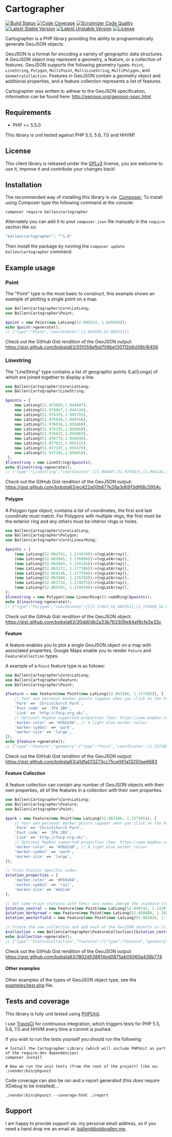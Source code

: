 # Cartographer

[![Build Status](https://scrutinizer-ci.com/g/bobsta63/cartographer/badges/build.png?b=master)](https://scrutinizer-ci.com/g/bobsta63/cartographer/build-status/master)
[![Code Coverage](https://scrutinizer-ci.com/g/bobsta63/cartographer/badges/coverage.png?b=master)](https://scrutinizer-ci.com/g/bobsta63/cartographer/?branch=master)
[![Scrutinizer Code Quality](https://scrutinizer-ci.com/g/bobsta63/cartographer/badges/quality-score.png?b=master)](https://scrutinizer-ci.com/g/bobsta63/cartographer/?branch=master)
[![Latest Stable Version](https://poser.pugx.org/ballen/cartographer/v/stable)](https://packagist.org/packages/ballen/cartographer)
[![Latest Unstable Version](https://poser.pugx.org/ballen/cartographer/v/unstable)](https://packagist.org/packages/ballen/cartographer)
[![License](https://poser.pugx.org/ballen/cartographer/license)](https://packagist.org/packages/ballen/cartographer)

Cartographer is a PHP library providing the ability to programmatically generate GeoJSON objects.

GeoJSON is a format for encoding a variety of geographic data structures. A GeoJSON object may represent a geometry, a feature, or a collection of features. GeoJSON supports the following geometry types: ``Point``, ``LineString``, ``Polygon``, ``MultiPoint``, ``MultiLineString``, ``MultiPolygon``, and ``GeometryCollection``. Features in GeoJSON contain a geometry object and additional properties, and a feature collection represents a list of features.

Cartographer was written to adhear to the GeoJSON specification, information can be found here: http://geojson.org/geojson-spec.html

Requirements
------------

* PHP >= 5.5.0

This library is unit tested against PHP 5.5, 5.6, 7.0 and HHVM!

License
-------

This client library is released under the [GPLv3](https://raw.githubusercontent.com/bobsta63/cartographer/master/LICENSE) license, you are welcome to use it, improve it and contribute your changes back!

Installation
------------

The recommended way of installing this library is via. [Composer](http://getcomposer.org); To install using Composer type the following command at the console:

```shell
composer require ballen/cartographer
```

Alternately you can add it to your ``composer.json`` file manually in the `require` section like so:

```php
"ballen/cartographer": "^1.0"
```
Then install the package by running the ``composer update ballen/cartographer`` command.

Example usage
-------------

### Point

The "Point" type is the most basic to construct, this example shows an example of plotting a single point on a map.

```php
use Ballen\Cartographer\Core\LatLong;
use Ballen\Cartographer\Point;

$point = new Point(new LatLong(52.005523, 1.045936));
echo $point->generate();
// {"type":"Point","coordinates":[1.045936,52.005523]}
```

Check out the GitHub Gist rendition of the GeoJSON output: https://gist.github.com/bobsta63/55f059efbd708be130112b6d39b16406

### Linestring

The "LineString" type contains a list of geographic points (Lat/Longs) of which are joined together to display a line.

```php
use Ballen\Cartographer\Core\LatLong;
use Ballen\Cartographer\LineString;

$points = [
    new LatLong(51.973683,1.044497),
    new LatLong(51.974067,1.044134),
    new LatLong(51.974355,1.045795),
    new LatLong(51.975010,1.049768),
    new LatLong(51.976018,1.055869),
    new LatLong(51.976195,1.056060),
    new LatLong(51.976432,1.056083),
    new LatLong(51.976774,1.056036),
    new LatLong(51.977023,1.056115),
    new LatLong(51.977107,1.056379),
    new LatLong(51.977102,1.056658),
 ];
$linestring = new LineString($points);
echo $linestring->generate();
// {"type":"LineString","coordinates":[[1.044497,51.973683],[1.044134,51.974067],[1.045795,51.974355],[1.049768,51.97501],[1.055869,51.976018],[1.05606,51.976195],[1.056083,51.976432],[1.056036,51.976774],[1.056115,51.977023],[1.056379,51.977107],[1.056658,51.977102]]}
```

Check out the GitHub Gist rendition of the GeoJSON output: https://gist.github.com/bobsta63/ec422a00b877e28a3d6913df68c5954c

#### Polygon

A Polygon type object, contains a list of coordinates, the first and last coordinate must match. For Polygons with multiple rings, the first must be the exterior ring and any others must be interior rings or holes.

```php
use Ballen\Cartographer\Core\LatLong;
use Ballen\Cartographer\Polygon;
use Ballen\Cartographer\Core\LinearRing;

$points = [
    (new LatLong(52.064761, 1.174470))->lngLatArray(),
    (new LatLong(52.065045, 1.176098))->lngLatArray(),
    (new LatLong(52.064964, 1.176156))->lngLatArray(),
    (new LatLong(52.065172, 1.177106))->lngLatArray(),
    (new LatLong(52.064146, 1.177594))->lngLatArray(),
    (new LatLong(52.063968, 1.176768))->lngLatArray(),
    (new LatLong(52.063714, 1.174875))->lngLatArray(),
    (new LatLong(52.064761, 1.174470))->lngLatArray(),
];
$linestring = new Polygon((new LinearRing())->addRing($points));
echo $linestring->generate();
// {"type":"Polygon","coordinates":[[[1.17447,52.064761],[1.176098,52.065045],[1.176156,52.064964],[1.177106,52.065172],[1.177594,52.064146],[1.176768,52.063968],[1.174875,52.063714],[1.17447,52.064761]]]}
```

Check out the GitHub Gist rendition of the GeoJSON object: https://gist.github.com/bobsta63/30dd0db2a33b763309e64af8cfe3e33c

#### Feature

A feature enables you to plot a single GeoJSON object on a map with associated properties, Google Maps enable you to render ``Feture`` and ``FeatureCollection`` types.

A example of a ``Point`` feature type is as follows:

```php
use Ballen\Cartographer\Core\LatLong;
use Ballen\Cartographer\Feature;
use Ballen\Cartographer\Point;

$feature = new Feature(new Point(new LatLong(52.063186, 1.157385)), [
    // Your own personal marker points (appear when you click on the Feature point)
    'Park' => 'Christchurch Park',
    'Post code' => 'IP4 2BX',
    'Link' => 'http://focp.org.uk/',
    // Optional Mapbox supported properties (See: https://www.mapbox.com/help/markers/)
    'marker-color' => '#3bb2d0', // A light blue marker colour
    'marker-symbol' => 'park',
    'marker-size' => 'large',
]);
echo $feature->generate();
// {"type":"Feature","geometry":{"type":"Point","coordinates":[1.157385,52.063186]},"properties":{"Park":"Christchurch Park","Post code":"IP4 2BX","Link":"http:\/\/focp.org.uk\/","marker-color":"#3bb2d0","marker-symbol":"park","marker-size":"large"}}
```

Check out the GitHub Gist rendition of the GeoJSON output: https://gist.github.com/bobsta63/a1dfa013273cc75ce061a13250ae6683

#### Feature Collection

A feature collection can contain any number of GeoJSON objects with their own properties, all of the features in a collection with their own properties.

```php
use Ballen\Cartographer\Core\LatLong;
use Ballen\Cartographer\Feature;
use Ballen\Cartographer\Point;

$park = new Feature(new Point(new LatLong(52.063186, 1.157385)), [
    // Your own personal marker points (appear when you click on the Feature point)
    'Park' => 'Christchurch Park',
    'Post code' => 'IP4 2BX',
    'Link' => 'http://focp.org.uk/',
    // Optional Mapbox supported properties (See: https://www.mapbox.com/help/markers/)
    'marker-color' => '#3bb2d0', // A light blue marker colour
    'marker-symbol' => 'park',
    'marker-size' => 'large',
]);

// Train Station Specific codes
$station_properties = [
    'marker-color' => '#F6546A',
    'marker-symbol' => 'rail',
    'marker-size' => 'medium'
];

// Set some train stations with their own names (merge the standard train station details)
$station_central = new Feature(new Point(new LatLong(52.050743, 1.143012)), array_merge($station_properties, ['Name' => 'Ipswich Train Station']));
$station_derbyroad = new Feature(new Point(new LatLong(52.050808, 1.182638)), array_merge($station_properties, ['Name' => 'Derby Road Station']));
$station_westerfield = new Feature(new Point(new LatLong(52.081026, 1.166773)), array_merge($station_properties, ['Name' => 'Westerfield Train Station']));

// Create the new collection and add each of the GeoJSON objects to it...
$collection = new Ballen\Cartographer\FeatureCollection([$station_central, $park, $station_westerfield, $station_derbyroad]);
echo $collection->generate();
// {"type":"FeatureCollection","features":[{"type":"Feature","geometry":{"type":"Point","coordinates":[1.143012,52.050743]},"properties":{"marker-color":"#F6546A","marker-symbol":"rail","marker-size":"medium","Name":"Ipswich Train Station"}},{"type":"Feature","geometry":{"type":"Point","coordinates":[1.157385,52.063186]},"properties":{"Park":"Christchurch Park","Post code":"IP4 2BX","Link":"http:\/\/focp.org.uk\/","marker-color":"#3bb2d0","marker-symbol":"park","marker-size":"large"}},{"type":"Feature","geometry":{"type":"Point","coordinates":[1.166773,52.081026]},"properties":{"marker-color":"#F6546A","marker-symbol":"rail","marker-size":"medium","Name":"Westerfield Train Station"}},{"type":"Feature","geometry":{"type":"Point","coordinates":[1.182638,52.050808]},"properties":{"marker-color":"#F6546A","marker-symbol":"rail","marker-size":"medium","Name":"Derby Road Station"}}]}
```

Check out the GitHub Gist rendition of the GeoJSON output: https://gist.github.com/bobsta63/1802d538814ed0875ab05060a439b774

#### Other examples

Other examples of the types of GeoJSON object type, see the [examples/test.php](https://github.com/bobsta63/cartographer/blob/master/examples/test.php) file.

Tests and coverage
------------------

This library is fully unit tested using [PHPUnit](https://phpunit.de/).

I use [TravisCI](https://travis-ci.org/) for continuous integration, which triggers tests for PHP 5.5, 5.6, 7.0 and HHVM every time a commit is pushed.

If you wish to run the tests yourself you should run the following:

```shell
# Install the Cartographer Library (which will include PHPUnit as part of the require-dev dependencies)
composer install

# Now we run the unit tests (from the root of the project) like so:
./vendor/bin/phpunit
```

Code coverage can also be ran and a report generated (this does require XDebug to be installed)...

```shell
./vendor/bin/phpunit --coverage-html ./report
```

Support
-------

I am happy to provide support via. my personal email address, so if you need a hand drop me an email at: [ballen@bobbyallen.me](mailto:ballen@bobbyallen.me).